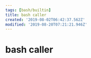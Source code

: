 ```yaml
---
tags: [bash/builtin]
title: bash caller
created: '2019-08-02T06:42:37.562Z'
modified: '2019-08-20T07:21:21.946Z'
---
```


# bash caller
